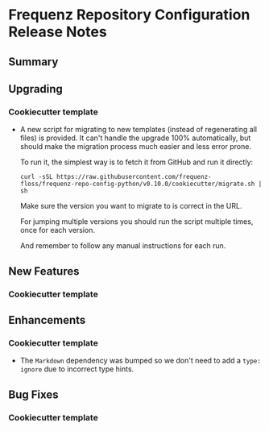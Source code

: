# Frequenz Repository Configuration Release Notes

## Summary



## Upgrading

<!-- Here goes notes on how to upgrade from previous versions, including deprecations and what they should be replaced with -->

### Cookiecutter template

- A new script for migrating to new templates (instead of regenerating all files) is provided. It can't handle the upgrade 100% automatically, but should make the migration process much easier and less error prone.

  To run it, the simplest way is to fetch it from GitHub and run it directly:

  ```console
  curl -sSL https://raw.githubusercontent.com/frequenz-floss/frequenz-repo-config-python/v0.10.0/cookiecutter/migrate.sh | sh
  ```

  Make sure the version you want to migrate to is correct in the URL.

  For jumping multiple versions you should run the script multiple times, once for each version.

  And remember to follow any manual instructions for each run.

## New Features

<!-- Here goes the main new features and examples or instructions on how to use them -->

### Cookiecutter template

<!-- Here new features for cookiecutter specifically -->

## Enhancements

### Cookiecutter template

- The `Markdown` dependency was bumped so we don't need to add a `type: ignore` due to incorrect type hints.

## Bug Fixes

<!-- Here goes notable bug fixes that are worth a special mention or explanation -->

### Cookiecutter template

<!-- Here bug fixes for cookiecutter specifically -->
